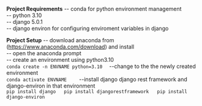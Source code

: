 **Project Requirements**
  -- conda for python environment management  
  -- python 3.10  
  -- django 5.0.1  
  -- django environ for configuring enviroment variables in django  


**Project Setup**
    -- download anaconda from (https://www.anaconda.com/download)  and install  
    -- open the anaconda prompt  
    -- create an environment using python3.10  
    ```
      conda create -n ENVNAME python=3.10  
    ```
    --change to the the newly created environment    
    ```
      conda activate ENVNAME    
    ```
    --install django django rest framework and django-environ in that environment    
    ```
      pip install django  
      pip install djangorestframework  
      pip install django-environ  
    ```
    
    
  
